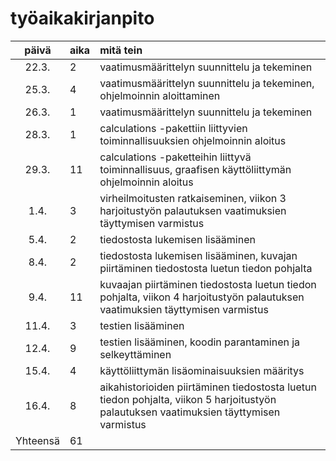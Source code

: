 # työaikakirjanpito

| päivä | aika | mitä tein  |
| :----:|:-----| :-----|
| 22.3. | 2    | vaatimusmäärittelyn suunnittelu ja tekeminen |
| 25.3. | 4    | vaatimusmäärittelyn suunnittelu ja tekeminen, ohjelmoinnin aloittaminen|
| 26.3. | 1    | vaatimusmäärittelyn suunnittelu ja tekeminen |
| 28.3. | 1    | calculations -pakettiin liittyvien toiminnallisuuksien ohjelmoinnin aloitus |
| 29.3. | 11   | calculations -paketteihin liittyvä toiminnallisuus, graafisen käyttöliittymän ohjelmoinnin aloitus |
| 1.4.  | 3    | virheilmoitusten ratkaiseminen, viikon 3 harjoitustyön palautuksen vaatimuksien täyttymisen varmistus |
| 5.4.  | 2    | tiedostosta lukemisen lisääminen |
| 8.4.  | 2    | tiedostosta lukemisen lisääminen, kuvajan piirtäminen tiedostosta luetun tiedon pohjalta |
| 9.4.  | 11    | kuvaajan piirtäminen tiedostosta luetun tiedon pohjalta, viikon 4 harjoitustyön palautuksen vaatimuksien täyttymisen varmistus |
| 11.4.  | 3    | testien lisääminen |
| 12.4.  | 9    | testien lisääminen, koodin parantaminen ja selkeyttäminen |
| 15.4.  | 4    | käyttöliittymän lisäominaisuuksien määritys |
| 16.4.  | 8    | aikahistorioiden piirtäminen tiedostosta luetun tiedon pohjalta, viikon 5 harjoitustyön palautuksen vaatimuksien täyttymisen varmistus |
| Yhteensä | 61 | |

